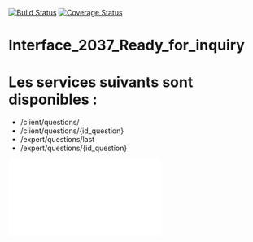 
[![Build Status](https://travis-ci.org/kimsavinfo/Interface_2037_Ready_for_inquiry.svg?branch=master)](https://travis-ci.org/kimsavinfo/Interface_2037_Ready_for_inquiry) [![Coverage Status](https://coveralls.io/repos/kimsavinfo/Interface_2037_Ready_for_inquiry/badge.png)](https://coveralls.io/r/kimsavinfo/Interface_2037_Ready_for_inquiry)

Interface_2037_Ready_for_inquiry 
================================

# Les services suivants sont disponibles :
* /client/questions/
* /client/questions/{id_question}
* /expert/questions/last
* /expert/questions/{id_question}

![alt tag](/documentation/doc_API.pdf)